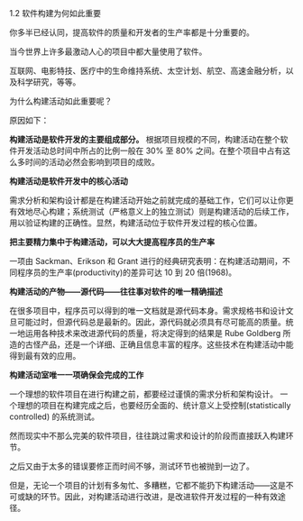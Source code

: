 1.2 软件构建为何如此重要


你多半已经认同，提高软件的质量和开发者的生产率都是十分重要的。

当今世界上许多最激动人心的项目中都大量使用了软件。

互联网、电影特技、医疗中的生命维持系统、太空计划、航空、高速金融分析，以及科学研究，等等。

为什么构建活动如此重要呢？

原因如下：

**构建活动是软件开发的主要组成部分。** 根据项目规模的不同，构建活动在整个软件开发活动总时间中所占的比例一般在 30% 至 80% 之间。在整个项目中占有这么多时间的活动必然会影响到项目的成败。


**构建活动是软件开发中的核心活动**

需求分析和架构设计都是在构建活动开始之前就完成的基础工作，它们可以让你更有效地尽心构建；系统测试（严格意义上的独立测试）则是构建活动的后续工作，用以验证构建的正确性。显然，构建活动位于软件开发过程的核心位置。


**把主要精力集中于构建活动，可以大大提高程序员的生产率**

一项由 Sackman、Erikson 和 Grant 进行的经典研究表明：在构建活动期间，不同程序员的生产率(productivity)的差异可达 10 到 20 倍(1968)。

**构建活动的产物——源代码——往往事对软件的唯一精确描述**

在很多项目中，程序员可以得到的唯一文档就是源代码本身。需求规格书和设计文旦可能过时，但源代码总是最新的。因此，源代码就必须具有尽可能高的质量。统一地运用各种技术来改进源代码的质量，将决定得到的结果是 Rube Goldberg 所造的古怪产品，还是一个详细、正确且信息丰富的程序。这些技术在构建活动中能得到最有效的应用。


**构建活动室唯一一项确保会完成的工作**

一个理想的软件项目在进行构建之前，都要经过谨慎的需求分析和架构设计。
一个理想的项目在构建完成之后，也要经历全面的、统计意义上受控制(statistically controlled) 的系统测试。

然而现实中不那么完美的软件项目，往往跳过需求和设计的阶段而直接跃入构建环节。

之后又由于太多的错误要修正而时间不够，测试环节也被抛到一边了。

但是，无论一个项目的计划有多匆忙、多糟糕，它都不能扔下构建活动——这是不可或缺的环节。因此，对构建活动进行改进，是改进软件开发过程的一种有效途径。








